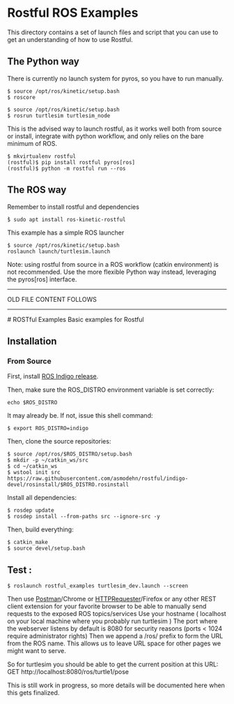 Rostful ROS Examples
====================

This directory contains a set of launch files and script that you can use to get an understanding of how to use Rostful.


The Python way
--------------

There is currently no launch system for pyros, so you have to run manually.

```
$ source /opt/ros/kinetic/setup.bash
$ roscore
```
```
$ source /opt/ros/kinetic/setup.bash
$ rosrun turtlesim turtlesim_node
```

This is the advised way to launch rostful, as it works well both from source or install,
integrate with python workflow, and only relies on the bare minimum of ROS.

```
$ mkvirtualenv rostful
(rostful)$ pip install rostful pyros[ros]
(rostful)$ python -m rostful run --ros
```


The ROS way
--------------

Remember to install rostful and dependencies

```
̀$ sudo apt install ros-kinetic-rostful
```

This example has a simple ROS launcher

```
$ source /opt/ros/kinetic/setup.bash
roslaunch launch/turtlesim.launch
```

Note: using rostful from source in a ROS workflow (catkin environment) is not recommended.
Use the more flexible Python way instead, leveraging the pyros\[ros\] interface.


----
OLD FILE CONTENT FOLLOWS

----

# ROSTful Examples
Basic examples for Rostful

## Installation

### From Source

First, install [ROS Indigo release](http://wiki.ros.org/indigo/Installation/Ubuntu).

Then, make sure the ROS_DISTRO environment variable is set correctly:
```
echo $ROS_DISTRO
```

It may already be.  If not, issue this shell command:
```
$ export ROS_DISTRO=indigo
```

Then, clone the source repositories:

```
$ source /opt/ros/$ROS_DISTRO/setup.bash
$ mkdir -p ~/catkin_ws/src
$ cd ~/catkin_ws
$ wstool init src https://raw.githubusercontent.com/asmodehn/rostful/indigo-devel/rosinstall/$ROS_DISTRO.rosinstall
```

Install all dependencies:
```
$ rosdep update
$ rosdep install --from-paths src --ignore-src -y
```

Then, build everything:
```
$ catkin_make
$ source devel/setup.bash
```

## Test :
```
$ roslaunch rostful_examples turtlesim_dev.launch --screen
```

Then use [Postman](https://chrome.google.com/webstore/detail/postman-rest-client/fdmmgilgnpjigdojojpjoooidkmcomcm?hl=en)/Chrome or [HTTPRequester](https://addons.mozilla.org/en-us/firefox/addon/httprequester/)/Firefox or any other REST client extension for your favorite browser to be able to manually send requests to the exposed ROS topics/services
Use your hostname ( localhost on your local machine where you probably run turtlesim )
The port where the webserver listens by default is 8080 for security reasons (ports < 1024 require administrator rights)
Then we append a /ros/ prefix to form the URL from the ROS name. This allows us to leave URL space for other pages we might want to serve.

So for turtlesim you should be able to get the current position at this URL:
GET http://localhost:8080/ros/turtle1/pose

This is still work in progress, so more details will be documented here when this gets finalized.
